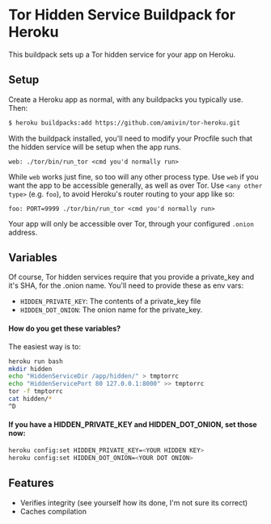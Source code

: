 # Tor Hidden Service Buildpack for Heroku
This buildpack sets up a Tor hidden service for your app on Heroku.

## Setup
Create a Heroku app as normal, with any buildpacks you typically use.
Then:
```bash
$ heroku buildpacks:add https://github.com/amivin/tor-heroku.git
```

With the buildpack installed, you'll need to modify your Procfile such that
the hidden service will be setup when the app runs.
```Procfile
web: ./tor/bin/run_tor <cmd you'd normally run>
```

While `web` works just fine, so too will any other process type. Use `web`
if you want the app to be accessible generally, as well as over Tor. Use
`<any other type>` (e.g. `foo`), to avoid Heroku's router routing to your app like so:
```Procfile
foo: PORT=9999 ./tor/bin/run_tor <cmd you'd normally run>
```

Your app will only be accessible over Tor, through your configured
`.onion` address.

## Variables
Of course, Tor hidden services require that you provide a private_key and it's
SHA, for the .onion name. You'll need to provide these as env vars:
* `HIDDEN_PRIVATE_KEY`: The contents of a private_key file
* `HIDDEN_DOT_ONION`: The onion name for the private_key.

#### How do you get these variables?
The easiest way is to:
```bash
heroku run bash
mkdir hidden
echo "HiddenServiceDir /app/hidden/" > tmptorrc
echo "HiddenServicePort 80 127.0.0.1:8000" >> tmptorrc
tor -f tmptorrc
cat hidden/*
^D
```
#### If you have a HIDDEN_PRIVATE_KEY and HIDDEN_DOT_ONION, set those now:
```bash
heroku config:set HIDDEN_PRIVATE_KEY=<YOUR HIDDEN KEY>
heroku config:set HIDDEN_DOT_ONION=<YOUR DOT ONION>
```
## Features
* Verifies integrity (see yourself how its done, I'm not sure its correct)
* Caches compilation
